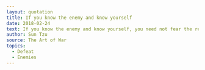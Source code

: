 ```yaml
---
layout: quotation
title: If you know the enemy and know yourself
date: 2018-02-24
text: If you know the enemy and know yourself, you need not fear the result of a hundred battles. If you know yourself but not the enemy, for every victory gained you will also suffer a defeat. If you know neither the enemy nor yourself, you will succumb in every battle.
author: Sun Tzu
source: The Art of War
topics:
  - Defeat
  - Enemies
---
```

